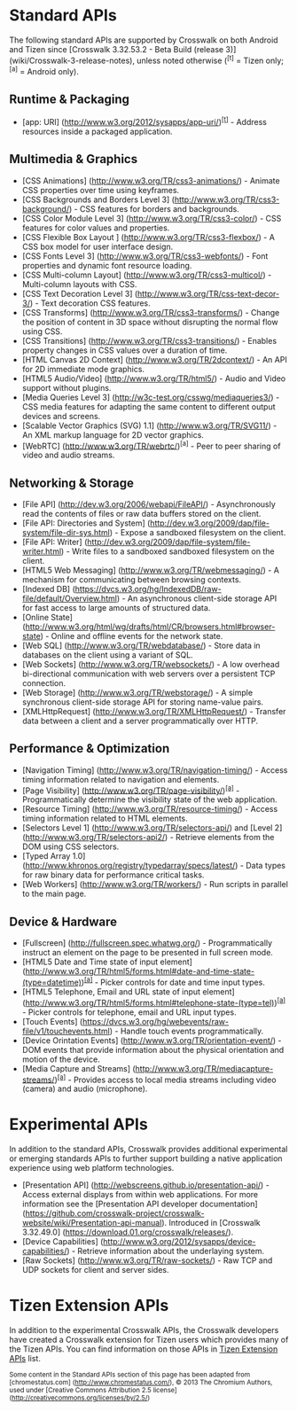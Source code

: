 # Standard APIs

The following standard APIs are supported by Crosswalk on both Android and Tizen since [Crosswalk 3.32.53.2 - Beta Build (release 3)] (wiki/Crosswalk-3-release-notes), unless noted otherwise (<sup id="t">[t]</sup> = Tizen only; <sup id="a">[a]</sup> = Android only).

## Runtime & Packaging
* [app: URI] (http://www.w3.org/2012/sysapps/app-uri/)<sup><a href="#t">[t]</a></sup> - Address resources inside a packaged application.

## Multimedia & Graphics
* [CSS Animations] (http://www.w3.org/TR/css3-animations/) - Animate CSS properties over time using keyframes.
* [CSS Backgrounds and Borders Level 3] (http://www.w3.org/TR/css3-background/) - CSS features for borders and backgrounds.
* [CSS Color Module Level 3] (http://www.w3.org/TR/css3-color/) - CSS features for color values and properties.
* [CSS Flexible Box Layout ] (http://www.w3.org/TR/css3-flexbox/) - A CSS box model for user interface design.
* [CSS Fonts Level 3] (http://www.w3.org/TR/css3-webfonts/) - Font properties and dynamic font resource loading.
* [CSS Multi-column Layout] (http://www.w3.org/TR/css3-multicol/) - Multi-column layouts with CSS.
* [CSS Text Decoration Level 3] (http://www.w3.org/TR/css-text-decor-3/) - Text decoration CSS features.
* [CSS Transforms] (http://www.w3.org/TR/css3-transforms/) - Change the position of content in 3D space without disrupting the normal flow using CSS.
* [CSS Transitions] (http://www.w3.org/TR/css3-transitions/) - Enables property changes in CSS values over a duration of time.
* [HTML Canvas 2D Context] (http://www.w3.org/TR/2dcontext/) - An API for 2D immediate mode graphics.
* [HTML5 Audio/Video] (http://www.w3.org/TR/html5/) - Audio and Video support without plugins.
* [Media Queries Level 3] (http://w3c-test.org/csswg/mediaqueries3/) - CSS media features for adapting the same content to different output devices and screens.
* [Scalable Vector Graphics (SVG) 1.1] (http://www.w3.org/TR/SVG11/) - An XML markup language for 2D vector graphics.
* [WebRTC] (http://www.w3.org/TR/webrtc/)<sup id="a">[a]</sup> - Peer to peer sharing of video and audio streams.

## Networking & Storage
* [File API] (http://dev.w3.org/2006/webapi/FileAPI/) - Asynchronously read the contents of files or raw data buffers stored on the client.
* [File API: Directories and System] (http://dev.w3.org/2009/dap/file-system/file-dir-sys.html) - Expose a sandboxed filesystem on the client.
* [File API: Writer] (http://dev.w3.org/2009/dap/file-system/file-writer.html) - Write files to a sandboxed sandboxed filesystem on the client.
* [HTML5 Web Messaging] (http://www.w3.org/TR/webmessaging/) - A mechanism for communicating between browsing contexts.
* [Indexed DB] (https://dvcs.w3.org/hg/IndexedDB/raw-file/default/Overview.html) - An asynchronous client-side storage API for fast access to large amounts of structured data.
* [Online State] (http://www.w3.org/html/wg/drafts/html/CR/browsers.html#browser-state) - Online and offline events for the network state. 
* [Web SQL] (http://www.w3.org/TR/webdatabase/) - Store data in databases on the client using a variant of SQL.
* [Web Sockets] (http://www.w3.org/TR/websockets/) - A low overhead bi-directional communication with web servers over a persistent TCP connection.
* [Web Storage] (http://www.w3.org/TR/webstorage/) - A simple synchronous client-side storage API for storing name-value pairs.
* [XMLHttpRequest] (http://www.w3.org/TR/XMLHttpRequest/) - Transfer data between a client and a server programmatically over HTTP.

## Performance & Optimization
* [Navigation Timing] (http://www.w3.org/TR/navigation-timing/) - Access timing information related to navigation and elements.
* [Page Visibility] (http://www.w3.org/TR/page-visibility/)<sup><a href="#a">[a]</a></sup>  - Programmatically determine the visibility state of the web application.
* [Resource Timing] (http://www.w3.org/TR/resource-timing/) - Access timing information related to HTML elements.
* [Selectors Level 1] (http://www.w3.org/TR/selectors-api/) and [Level 2] (http://www.w3.org/TR/selectors-api2/) - Retrieve elements from the DOM using CSS selectors.
* [Typed Array 1.0] (http://www.khronos.org/registry/typedarray/specs/latest/) - Data types for raw binary data for performance critical tasks.
* [Web Workers] (http://www.w3.org/TR/workers/) - Run scripts in parallel to the main page.

## Device & Hardware
* [Fullscreen] (http://fullscreen.spec.whatwg.org/) - Programmatically instruct an element on the page to be presented in full screen mode.
* [HTML5 Date and Time state of input element] (http://www.w3.org/TR/html5/forms.html#date-and-time-state-(type=datetime))<sup><a href="#a">[a]</a></sup> - Picker controls for date and time input types.
*  [HTML5 Telephone, Email and URL state of input element] (http://www.w3.org/TR/html5/forms.html#telephone-state-(type=tel))<sup><a href="#a">[a]</a></sup> - Picker controls for telephone, email and URL input types.
* [Touch Events] (https://dvcs.w3.org/hg/webevents/raw-file/v1/touchevents.html) - Handle touch events programmatically.
* [Device Orintation Events] (http://www.w3.org/TR/orientation-event/) - DOM events that provide information about the physical orientation and motion of the device.
* [Media Capture and Streams] (http://www.w3.org/TR/mediacapture-streams/)<sup><a href="#a">[a]</a></sup> - Provides access to local media streams including video (camera) and audio (microphone). 

# Experimental APIs
In addition to the standard APIs, Crosswalk provides additional experimental or emerging standards APIs to further support building a native application experience using web platform technologies.

* [Presentation API] (http://webscreens.github.io/presentation-api/) - Access external displays from within web applications. For more information see the [Presentation API developer documentation] (https://github.com/crosswalk-project/crosswalk-website/wiki/Presentation-api-manual). Introduced in [Crosswalk 3.32.49.0] (https://download.01.org/crosswalk/releases/).
* [Device Capabilities] (http://www.w3.org/2012/sysapps/device-capabilities/) - Retrieve information about the underlaying system.
* [Raw Sockets] (http://www.w3.org/TR/raw-sockets/) - Raw TCP and UDP sockets for client and server sides.

<!--

This section is where those APIs will be listed and documented. Until the build system is hooked in to auto generate the API pages, you can view the source for the <a href='https://github.com/crosswalk-project/crosswalk/tree/master/experimental'>experimental Crosswalk APIs</a>.

The APIs linked above are exposed under the **xwalk** namespace. For example, the <a href='https://github.com/crosswalk-project/crosswalk/blob/master/jsapi/runtime.idl'>xwalk.runtime</a> API exposes the function **getAPIVersion**. This can be used as follows:

```javascript
function versionCallback (version) {
  console.log ('Version: ' + version);
}

xwalk.getAPIVersion (versionCallback);
```
-->

# Tizen Extension APIs

In addition to the experimental Crosswalk APIs, the Crosswalk developers have created 
a Crosswalk extension for Tizen users which provides many of the Tizen 
APIs. You can find information on those APIs in [Tizen Extension APIs](https://github.com/crosswalk-project/tizen-extensions-crosswalk/wiki/APIs) list.

<small>Some content in the Standard APIs section of this page has been adapted from [chromestatus.com] (http://www.chromestatus.com/), &copy; 2013 The Chromium Authors, used under [Creative Commons Attribution 2.5 license] (http://creativecommons.org/licenses/by/2.5/)</small>
